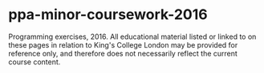 # ppa-minor-coursework-2016
Programming exercises, 2016. All educational material listed or linked to on these pages in relation to King's College London may be provided for reference only, and therefore does not necessarily reflect the current course content.
